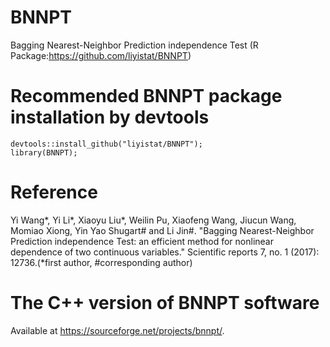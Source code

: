 # BNNPT
Bagging Nearest-Neighbor Prediction independence Test (R Package:https://github.com/liyistat/BNNPT)

# Recommended BNNPT package installation  by devtools
```{r}
devtools::install_github("liyistat/BNNPT");
library(BNNPT);
```

# Reference
Yi Wang*, Yi Li*, Xiaoyu Liu*, Weilin Pu, Xiaofeng Wang, Jiucun Wang, Momiao Xiong, Yin Yao Shugart# and Li Jin#. "Bagging Nearest-Neighbor Prediction independence Test: an efficient method for nonlinear dependence of two continuous variables." Scientific reports 7, no. 1 (2017): 12736.(*first author, #corresponding author)


# The C++ version of BNNPT software
Available at https://sourceforge.net/projects/bnnpt/.

